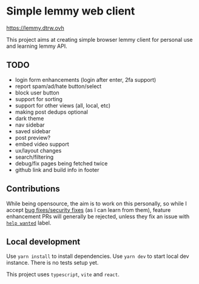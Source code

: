# Simple lemmy web client

<https://lemmy.dtrw.ovh>

This project aims at creating simple browser lemmy client for personal use and learning lemmy API.

## TODO

- login form enhancements (login after enter, 2fa support)
- report spam/ad/hate button/select
- block user button
- support for sorting
- support for other views (all, local, etc)
- making post dedups optional
- dark theme
- nav sidebar
- saved sidebar
- post preview?
- embed video support
- ux/layout changes
- search/filtering
- debug/fix pages being fetched twice
- github link and build info in footer

## Contributions

While being opensource, the aim is to work on this personally, so while I accept [bug fixes/security fixes](https://github.com/burtek/lemmy-client/labels/bug) (as I can learn from them), feature enhancement PRs will generally be rejected, unless they fix an issue with [`help wanted`](https://github.com/burtek/lemmy-client/labels/help%20wanted) label.

## Local development

Use `yarn install` to install dependencies.
Use `yarn dev` to start local dev instance.
There is no tests setup yet.

This project uses `typescript`, `vite` and `react`.

